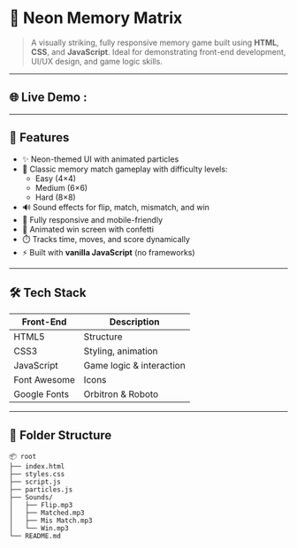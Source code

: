 # 🚀 Neon Memory Matrix

> A visually striking, fully responsive memory game built using **HTML**, **CSS**, and **JavaScript**.
> Ideal for demonstrating front-end development, UI/UX design, and game logic skills.

---

## 🌐 Live Demo :

---

## 🧠 Features

- ✨ Neon-themed UI with animated particles
- 🧩 Classic memory match gameplay with difficulty levels:
  - Easy (4×4)
  - Medium (6×6)
  - Hard (8×8)
- 🔊 Sound effects for flip, match, mismatch, and win
- 📱 Fully responsive and mobile-friendly
- 🎉 Animated win screen with confetti
- ⏱️ Tracks time, moves, and score dynamically
- ⚡ Built with **vanilla JavaScript** (no frameworks)

---

## 🛠 Tech Stack

| Front-End | Description            |
|-----------|------------------------|
| HTML5     | Structure              |
| CSS3      | Styling, animation     |
| JavaScript | Game logic & interaction |
| Font Awesome | Icons               |
| Google Fonts | Orbitron & Roboto   |

---

## 📁 Folder Structure

```plaintext
📦 root
├── index.html
├── styles.css
├── script.js
├── particles.js
├── Sounds/
│   ├── Flip.mp3
│   ├── Matched.mp3
│   ├── Mis Match.mp3
│   └── Win.mp3
└── README.md
